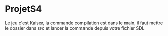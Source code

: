 # ProjetS4
Le jeu c'est Kaiser, la commande compilation est dans le main, il faut mettre le dossier dans src et lancer la commande depuis votre fichier SDL
